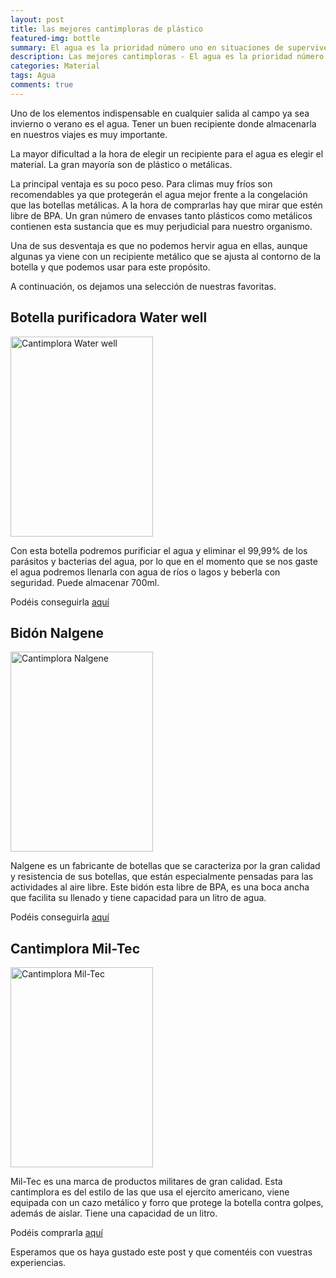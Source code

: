 ```yaml
---
layout: post
title: las mejores cantimploras de plástico
featured-img: bottle
summary: El agua es la prioridad número uno en situaciones de supervivencia ya que no podremos sobrevivir más de 3 días sin ellas, por eso en cualquier kit de supervivencia que se precie es un elemento indispensable.
description: Las mejores cantimploras - El agua es la prioridad número uno en situaciones de supervivencia ya que no podremos sobrevivir más de 3 días sin ellas, por eso en cualquier kit de supervivencia que se precie es un elemento indispensable.
categories: Material
tags: Agua
comments: true
---
```


<p>
Uno de los elementos indispensable en cualquier salida al campo ya sea invierno o verano es el agua. Tener un buen recipiente donde almacenarla en nuestros viajes es muy importante.
</p>
<p>
La mayor dificultad a la hora de elegir un recipiente para el agua es elegir el material. La gran mayoría son de plástico o metálicas.</p>
<p>
La principal ventaja es su poco peso. Para climas muy fríos son recomendables ya que protegerán el agua mejor frente a la congelación que las botellas metálicas.
A la hora de comprarlas hay que mirar que estén libre de BPA. Un gran número de envases tanto plásticos como metálicos contienen esta sustancia que es muy perjudicial para nuestro organismo.
<p/>
<p>
Una de sus desventaja es que no podemos hervir agua en ellas, aunque algunas ya viene con un recipiente metálico que se ajusta al contorno de la botella y que podemos usar para este propósito.
<p/>

A continuación, os dejamos una selección de nuestras favoritas.

<h2>Botella purificadora Water well</h2>

<a href="https://2.bp.blogspot.com/-hFj5p5la4WQ/WYZIL-84M1I/AAAAAAAAABY/8V_u4_UAvLo5JhsT056MX7eHZj4JrMOqACLcBGAs/s1600/Travel-water-bottle-box_opt-600x800.jpg" imageanchor="1" ><img border="0" src="{{ '/assets/img/posts/bot_water_well.jpg' | absolute_url }}" width="228" height="320" data-original-width="357"  class="product-img" data-original-height="500" alt="Cantimplora Water well"/></a>

<p>
Con esta botella podremos purificiar el agua y eliminar el 99,99% de los parásitos y bacterias del agua, por lo que en el momento que se nos gaste el agua podremos llenarla con agua de ríos o lagos y beberla con seguridad. Puede almacenar 700ml.
</p>

<p>
Podéis conseguirla <a target="_blank" href="https://www.amazon.es/gp/product/B01619QNS6/ref=as_li_tl?ie=UTF8&camp=3638&creative=24630&creativeASIN=B01619QNS6&linkCode=as2&tag=todosupervi05-21&linkId=468d00a7fd060dcc6d8a839e33b988dc">aquí</a><img src="//ir-es.amazon-adsystem.com/e/ir?t=todosupervi05-21&l=am2&o=30&a=B01619QNS6" width="1" height="1" border="0" alt="Botella purificadora water well" style="border:none !important; margin:0px !important;" />
</p>

<h2>Bidón Nalgene</h2>

<a href="https://www.amazon.es/gp/product/B001NCDE98/ref=as_li_tl?ie=UTF8&camp=3638&creative=24630&creativeASIN=B001NCDE98&linkCode=as2&tag=todosupervi05-21&linkId=a3e8b749a5f32de70fdb574eb8284d9a" imageanchor="1" ><img border="0" src="{{ '/assets/img/posts/bot_nalgene.jpg' | absolute_url }}" width="228" height="320" data-original-width="357"  class="product-img" data-original-height="500" alt="Cantimplora Nalgene"/></a>

<p>
Nalgene es un fabricante de botellas que se caracteriza por la gran calidad y resistencia de sus botellas, que están especialmente pensadas para las actividades al aire libre. Este bidón esta libre de BPA, es una boca ancha que facilita su llenado y tiene capacidad para un litro de agua.
</p>
<p>
Podéis conseguirla <a target="_blank" href="https://www.amazon.es/gp/product/B001NCDE98/ref=as_li_tl?ie=UTF8&camp=3638&creative=24630&creativeASIN=B001NCDE98&linkCode=as2&tag=todosupervi05-21&linkId=a3e8b749a5f32de70fdb574eb8284d9a">aquí</a><img src="//ir-es.amazon-adsystem.com/e/ir?t=todosupervi05-21&l=am2&o=30&a=B001NCDE98" width="1" height="1" border="0" alt="Bidon nalgene" style="border:none !important; margin:0px !important;" />
</p>

<h2>Cantimplora Mil-Tec</h2>

<a href="https://www.amazon.es/gp/product/B003HQBOJU/ref=as_li_tl?ie=UTF8&camp=3638&creative=24630&creativeASIN=B003HQBOJU&linkCode=as2&tag=todosupervi05-21&linkId=0bbb581c928d1b1a5407788e5ef5b01d" imageanchor="1" ><img border="0" src="{{ '/assets/img/posts/bot_miltech.jpg' | absolute_url }}" width="228" height="320" data-original-width="357"  class="product-img" data-original-height="500" alt="Cantimplora Mil-Tec"/></a>

<p>Mil-Tec es una marca de productos militares de gran calidad. Esta cantimplora es del estilo de las que usa el ejercito americano, viene equipada con un cazo metálico y forro que protege la botella contra golpes, además de aislar. Tiene una capacidad de un litro.</p>

<p>
Podéis comprarla <a target="_blank" href="https://www.amazon.es/gp/product/B003HQBOJU/ref=as_li_tl?ie=UTF8&camp=3638&creative=24630&creativeASIN=B003HQBOJU&linkCode=as2&tag=todosupervi05-21&linkId=0bbb581c928d1b1a5407788e5ef5b01d">aquí</a><img src="//ir-es.amazon-adsystem.com/e/ir?t=todosupervi05-21&l=am2&o=30&a=B003HQBOJU" width="1" height="1" border="0" alt="Cantimplora Mil-tec" style="border:none !important; margin:0px !important;" />
</p>


<p>
Esperamos que os haya gustado este post y que comentéis con vuestras experiencias.
</p>